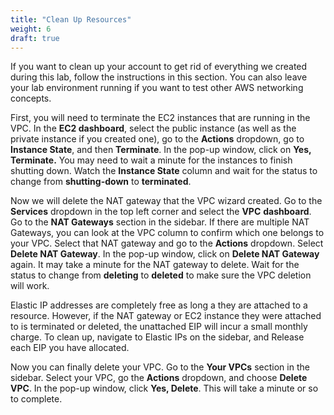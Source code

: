 ```yaml
---
title: "Clean Up Resources"
weight: 6
draft: true
---
```


If you want to clean up your account to get rid of everything we created
during this lab, follow the instructions in this section. You can also
leave your lab environment running if you want to test other AWS
networking concepts.

First, you will need to terminate the EC2 instances that are running in
the VPC. In the **EC2 dashboard**, select the public instance (as well
as the private instance if you created one), go to the **Actions**
dropdown, go to **Instance State**, and then **Terminate**. In the
pop-up window, click on **Yes, Terminate.** You may need to wait a
minute for the instances to finish shutting down. Watch the **Instance
State** column and wait for the status to change from **shutting-down**
to **terminated**.

Now we will delete the NAT gateway that the VPC wizard created. Go to
the **Services** dropdown in the top left corner and select the **VPC**
**dashboard**. Go to the **NAT Gateways** section in the sidebar. If
there are multiple NAT Gateways, you can look at the VPC column to
confirm which one belongs to your VPC. Select that NAT gateway and go to
the **Actions** dropdown. Select **Delete NAT Gateway**. In the pop-up
window, click on **Delete NAT Gateway** again. It may take a minute for
the NAT gateway to delete. Wait for the status to change from
**deleting** to **deleted** to make sure the VPC deletion will work.

Elastic IP addresses are completely free as long a they are attached to
a resource. However, if the NAT gateway or EC2 instance they were
attached to is terminated or deleted, the unattached EIP will incur a
small monthly charge. To clean up, navigate to Elastic IPs on the
sidebar, and Release each EIP you have allocated.

Now you can finally delete your VPC. Go to the **Your VPCs** section in
the sidebar. Select your VPC, go the **Actions** dropdown, and choose
**Delete VPC**. In the pop-up window, click **Yes, Delete**. This will
take a minute or so to complete.
